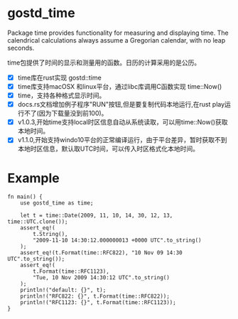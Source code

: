# gostd_time

Package time provides functionality for measuring and displaying time.
The calendrical calculations always assume a Gregorian calendar, with no leap seconds.

time包提供了时间的显示和测量用的函数。日历的计算采用的是公历。

- [x] time库在rust实现 gostd::time
- [x] time库支持macOSX 和linux平台，通过libc库调用C函数实现 time::Now()
- [x] time，支持各种格式显示时间。
- [x] docs.rs文档增加例子程序"RUN"按钮,但是要复制代码本地运行,在rust play运行不了(因为下载量没到前100)。
- [x] v1.0.3,开始time支持local时区信息自动从系统读取，可以用time::Now()获取本地时间。
- [x] v1.1.0,开始支持windo10平台的正常编译运行，由于平台差异，暂时获取不到本地时区信息，默认取UTC时间，可以传入时区格式化本地时间。

# Example

```
fn main() {
    use gostd_time as time;

    let t = time::Date(2009, 11, 10, 14, 30, 12, 13, time::UTC.clone());
    assert_eq!(
        t.String(),
        "2009-11-10 14:30:12.000000013 +0000 UTC".to_string()
    );
    assert_eq!(t.Format(time::RFC822), "10 Nov 09 14:30 UTC".to_string());
    assert_eq!(
        t.Format(time::RFC1123),
        "Tue, 10 Nov 2009 14:30:12 UTC".to_string()
    );
    println!("default: {}", t);
    println!("RFC822: {}", t.Format(time::RFC822));
    println!("RFC1123: {}", t.Format(time::RFC1123));
}


```
